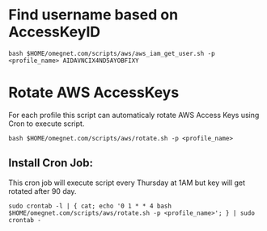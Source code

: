 # Find username based on AccessKeyID
```
bash $HOME/omegnet.com/scripts/aws/aws_iam_get_user.sh -p <profile_name> AIDAVNCIX4ND5AYOBFIXY
```
# Rotate AWS AccessKeys 
For each profile this script can automaticaly rotate AWS Access Keys using Cron to execute script.

```
bash $HOME/omegnet.com/scripts/aws/rotate.sh -p <profile_name>
```
## Install Cron Job:
This cron job will execute script every Thursday at 1AM but key will get rotated after 90 day.
```
sudo crontab -l | { cat; echo '0 1 * * 4 bash $HOME/omegnet.com/scripts/aws/rotate.sh -p <profile_name>'; } | sudo crontab -
```


